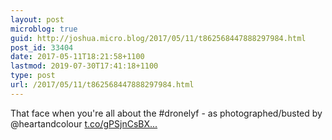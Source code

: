 ```yaml
---
layout: post
microblog: true
guid: http://joshua.micro.blog/2017/05/11/t862568447888297984.html
post_id: 33404
date: 2017-05-11T18:21:58+1100
lastmod: 2019-07-30T17:41:18+1100
type: post
url: /2017/05/11/t862568447888297984.html
---
```

That face when you're all about the #dronelyf - as photographed/busted by @heartandcolour [t.co/gPSjnCsBX...](https://t.co/gPSjnCsBXr)
